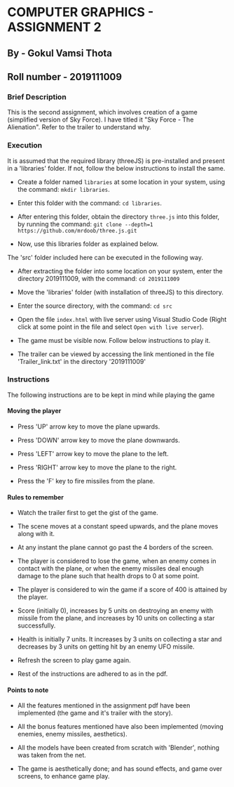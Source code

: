 # COMPUTER GRAPHICS - ASSIGNMENT 2

## By - Gokul Vamsi Thota
## Roll number - 2019111009


### Brief Description

This is the second assignment, which involves creation of a game (simplified version of Sky Force). I have titled it "Sky Force - The Alienation". Refer to the trailer to understand why.



### Execution

It is assumed that the required library (threeJS) is pre-installed and present in a 'libraries' folder. If not, follow the below instructions to install the same. 


* Create a folder named `libraries` at some location in your system, using the command: `mkdir libraries`.

* Enter this folder with the command: `cd libraries`.

* After entering this folder, obtain the directory `three.js` into this folder, by running the command: `git clone --depth=1 https://github.com/mrdoob/three.js.git`

* Now, use this libraries folder as explained below.



The 'src' folder included here can be executed in the following way.


* After extracting the folder into some location on your system, enter the directory 2019111009, with the command: `cd 2019111009`

* Move the 'libraries' folder (with installation of threeJS) to this directory.

* Enter the source directory, with the command: `cd src`

* Open the file `index.html` with live server using Visual Studio Code (Right click at some point in the file and select `Open with live server`).

* The game must be visible now. Follow below instructions to play it.

* The trailer can be viewed by accessing the link mentioned in the file 'Trailer_link.txt' in the directory '2019111009'



### Instructions

The following instructions are to be kept in mind while playing the game



#### Moving the player

* Press 'UP' arrow key to move the plane upwards.

* Press 'DOWN' arrow key to move the plane downwards.

* Press 'LEFT' arrow key to move the plane to the left.

* Press 'RIGHT' arrow key to move the plane to the right.

* Press the 'F' key to fire missiles from the plane.



#### Rules to remember

* Watch the trailer first to get the gist of the game.

* The scene moves at a constant speed upwards, and the plane moves along with it.

* At any instant the plane cannot go past the 4 borders of the screen.

* The player is considered to lose the game, when an enemy comes in contact with the plane, or when the enemy missiles deal enough damage to the plane such that health drops to 0 at some point.

* The player is considered to win the game if a score of 400 is attained by the player.

* Score (initially 0), increases by 5 units on destroying an enemy with missile from the plane, and increases by 10 units on collecting a star successfully.

* Health is initially 7 units. It increases by 3 units on collecting a star and decreases by 3 units on getting hit by an enemy UFO missile.

* Refresh the screen to play game again.

* Rest of the instructions are adhered to as in the pdf.




#### Points to note

* All the features mentioned in the assignment pdf have been implemented (the game and it's trailer with the story).

* All the bonus features mentioned have also been implemented (moving enemies, enemy missiles, aesthetics).

* All the models have been created from scratch with 'Blender', nothing was taken from the net.

* The game is aesthetically done; and has sound effects, and game over screens, to enhance game play. 